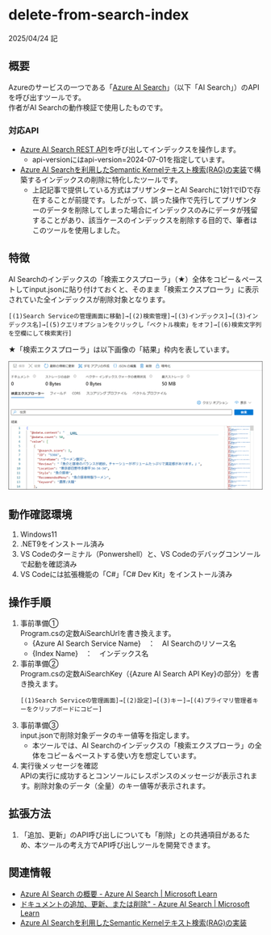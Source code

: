 # delete-from-search-index
2025/04/24 記

## 概要
Azureのサービスの一つである「[Azure AI Search](https://learn.microsoft.com/ja-jp/azure/search/search-what-is-azure-search)」（以下「AI Search」）のAPIを呼び出すツールです。  
作者がAI Searchの動作検証で使用したものです。

### 対応API
- [Azure AI Search REST API](https://learn.microsoft.com/ja-jp/rest/api/searchservice/addupdate-or-delete-documents)を呼び出してインデックスを操作します。
    - api-versionにはapi-version=2024-07-01を指定しています。
- [Azure AI Searchを利用したSemantic Kernelテキスト検索(RAG)の実装](https://github.com/pleasanter-developer-community/azure-ai-rag-with-pleasanter/tree/feature/api-upload-index)で構築するインデックスの削除に特化したツールです。
  - 上記記事で提供している方式はプリザンターとAI Searchに1対1でIDで存在することが前提です。したがって、誤った操作で先行してプリザンターのデータを削除してしまった場合にインデックスのみにデータが残留することがあり、該当ケースのインデックスを削除する目的で、筆者はこのツールを使用しました。

## 特徴
AI Searchのインデックスの「検索エクスプローラ」（★）全体をコピー＆ペーストしてinput.jsonに貼り付けておくと、そのまま「検索エクスプローラ」に表示されていた全インデックスが削除対象となります。  
```
[(1)Search Serviceの管理画面に移動]→[(2)検索管理]→[(3)インデックス]→[(3)インデックス名]→[(5)クエリオプションをクリックし「ベクトル検索」をオフ]→[(6)検索文字列を空欄にして検索実行]
```
★「検索エクスプローラ」は以下画像の「結果」枠内を表しています。    
    
![検索エクスプローラ](./img/delete-from-search-index-01.png)  

## 動作確認環境
1. Windows11
1. .NET9をインストール済み
1. VS Codeのターミナル（Ponwershell）と、VS Codeのデバッグコンソールで起動を確認済み
1. VS Codeには拡張機能の「C#」「C# Dev Kit」をインストール済み

## 操作手順
1. 事前準備①  
    Program.csの定数AiSearchUrlを書き換えます。
    - {Azure AI Search Service Name}　：　AI Searchのリソース名
    - {Index Name}　：　インデックス名
1. 事前準備②  
    Program.csの定数AiSearchKey（{Azure AI Search API Key}の部分）を書き換えます。
    ```
    [(1)Search Serviceの管理画面]→[(2)設定]→[(3)キー]→[(4)プライマリ管理者キーをクリップボードにコピー]
    ```
1. 事前準備③  
   input.jsonで削除対象データのキー値等を指定します。
   - 本ツールでは、AI Searchのインデックスの「検索エクスプローラ」の全体をコピー＆ペーストする使い方を想定しています。
1. 実行後メッセージを確認  
    APIの実行に成功するとコンソールにレスポンスのメッセージが表示されます。削除対象のデータ（全量）のキー値等が表示されます。

## 拡張方法
1. 「追加、更新」のAPI呼び出しについても「削除」との共通項目があるため、本ツールの考え方でAPI呼び出しツールを開発できます。

## 関連情報
- [Azure AI Search の概要 - Azure AI Search | Microsoft Learn](https://learn.microsoft.com/ja-jp/azure/search/search-what-is-azure-search)
- [ドキュメントの追加、更新、または削除" - Azure AI Search | Microsoft Learn](https://learn.microsoft.com/ja-jp/rest/api/searchservice/addupdate-or-delete-documents)
- [Azure AI Searchを利用したSemantic Kernelテキスト検索(RAG)の実装](https://github.com/pleasanter-developer-community/azure-ai-rag-with-pleasanter/tree/feature/api-upload-index)
